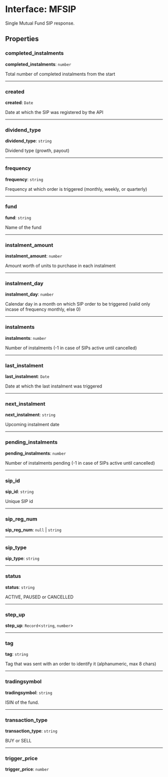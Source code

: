 # Interface: MFSIP

Single Mutual Fund SIP response.

## Properties

### completed\_instalments

 **completed\_instalments**: `number`

Total number of completed instalments from the start

___

### created

 **created**: `Date`

Date at which the SIP was registered by the API

___

### dividend\_type

 **dividend\_type**: `string`

Dividend type (growth, payout)

___

### frequency

 **frequency**: `string`

Frequency at which order is triggered (monthly, weekly, or quarterly)

___

### fund

 **fund**: `string`

Name of the fund

___

### instalment\_amount

 **instalment\_amount**: `number`

Amount worth of units to purchase in each instalment

___

### instalment\_day

 **instalment\_day**: `number`

Calendar day in a month on which SIP order to be triggered (valid only incase of frequency monthly, else 0)

___

### instalments

 **instalments**: `number`

Number of instalments (-1 in case of SIPs active until cancelled)

___

### last\_instalment

 **last\_instalment**: `Date`

Date at which the last instalment was triggered

___

### next\_instalment

 **next\_instalment**: `string`

Upcoming instalment date

___

### pending\_instalments

 **pending\_instalments**: `number`

Number of instalments pending (-1 in case of SIPs active until cancelled)

___

### sip\_id

 **sip\_id**: `string`

Unique SIP id

___

### sip\_reg\_num

 **sip\_reg\_num**: ``null`` \| `string`

___

### sip\_type

 **sip\_type**: `string`

___

### status

 **status**: `string`

ACTIVE, PAUSED or CANCELLED

___

### step\_up

 **step\_up**: `Record`<`string`, `number`\>

___

### tag

 **tag**: `string`

Tag that was sent with an order to identify it (alphanumeric, max 8 chars)

___

### tradingsymbol

 **tradingsymbol**: `string`

ISIN of the fund.

___

### transaction\_type

 **transaction\_type**: `string`

BUY or SELL

___

### trigger\_price

 **trigger\_price**: `number`
